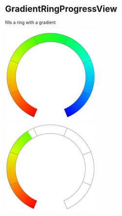 GradientRingProgressView
========================

fills a ring with a gradient

![full](/images/image1.png?raw=true)
![part](/images/image2.png?raw=true)
